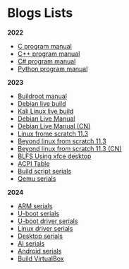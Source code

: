 
# Blogs Lists

**2022**

- [C program manual](2022/c_manual.md)
- [C++ program manual](2022/cpp_manual/cpp_manual.md)
- [C# program manual](2022/cs_manual/cs_manual.md)
- [Python program manual](2022/python_manual/python_manual.md)


**2023**

- [Buildroot manual](2023/buildroot_manual_cn.md)
- [Debian live build](2023/debian_live_build.md)
- [Kali Linux live build](2023/kali_live_build.md)
- [Debian Live Manual](2023/debian_live_manual/debian_live_manual/debian_live_manual.md)
- [Debian Live Manual (CN)](2023/debian_live_manual/debian_live_manual_cn/debian_live_manual.CN.md)
- [Linux frome scratch 11.3](2023/linux_from_scratch/lfs_113/lfs_manual.md)
- [Beyond linux from scratch 11.3](2023/linux_from_scratch/blfs_systemd_113/blfs_systemd_manual.md)
- [Beyond linux from scratch 11.3 (CN)](2023/linux_from_scratch/blfs_systemd_113_cn/blfs_systemd_manual.md)
- [BLFS Using xfce desktop](2023/linux_from_scratch/blfs-xfce-desktop-step.md)
- [ACPI Table](2023/acpi_table_cn.md)
- [Build script serials](2023/build/build_list.md)
- [Qemu serials](2023/qemu/qemu_list.md)


**2024**

- [ARM serials](2024/arm/arm_list.md)
- [U-boot serials](2024/uboot/uboot_list.md)
- [U-boot driver serials](2024/uboot_drivers/uboot_driver_list.md)
- [Linux driver serials](2024/linux_drivers/linux_driver_list.md)
- [Desktop serials](2024/desktop/desktop_list.md)
- [AI serials](2024/ai/ai_list.md)
- [Android serials](2024/android/android_list.md)
- [Build VirtualBox](2024/others/virtualbox_build.md)


